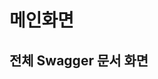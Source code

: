 # 메인화면

## 전체 Swagger 문서 화면

<figure><img src="../../.gitbook/assets/image%20(4).png" alt=""><figcaption></figcaption></figure>

